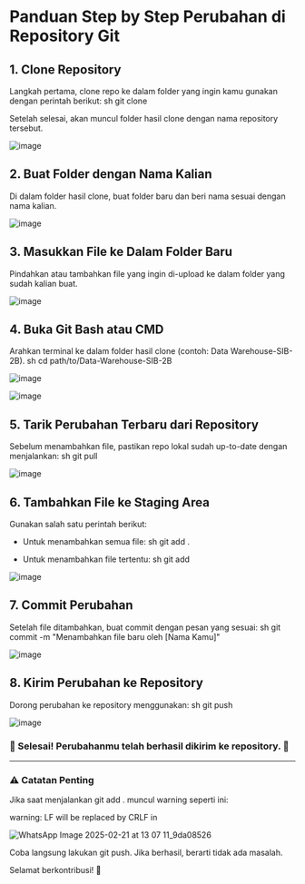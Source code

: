 
# Panduan Step by Step Perubahan di Repository Git

## 1. Clone Repository
Langkah pertama, clone repo ke dalam folder yang ingin kamu gunakan dengan perintah berikut:
sh
git clone <url-repo>

Setelah selesai, akan muncul folder hasil clone dengan nama repository tersebut.

![image](https://github.com/user-attachments/assets/d2053d32-883d-4029-8d24-e0d931f02aad)


## 2. Buat Folder dengan Nama Kalian
Di dalam folder hasil clone, buat folder baru dan beri nama sesuai dengan nama kalian.

![image](https://github.com/user-attachments/assets/0c1bba6b-d25c-4bed-a09d-d6fce45183b4)


## 3. Masukkan File ke Dalam Folder Baru
Pindahkan atau tambahkan file yang ingin di-upload ke dalam folder yang sudah kalian buat.

![image](https://github.com/user-attachments/assets/cc1785b2-11e0-434a-9ebe-821386c44b33)


## 4. Buka Git Bash atau CMD
Arahkan terminal ke dalam folder hasil clone (contoh: Data Warehouse-SIB-2B).
sh
cd path/to/Data-Warehouse-SIB-2B

![image](https://github.com/user-attachments/assets/e65ea779-2390-4edf-983b-84a316b623a5)

![image](https://github.com/user-attachments/assets/e7979b7c-74ea-4980-aa5a-506a6ea364bc)


## 5. Tarik Perubahan Terbaru dari Repository
Sebelum menambahkan file, pastikan repo lokal sudah up-to-date dengan menjalankan:
sh
git pull

![image](https://github.com/user-attachments/assets/3b53a0fe-cfec-4b1e-8bf2-8b0e280ae0eb)


## 6. Tambahkan File ke Staging Area
Gunakan salah satu perintah berikut:
- Untuk menambahkan semua file:
  sh
  git add .
  
- Untuk menambahkan file tertentu:
  sh
  git add <nama-file>
  
![image](https://github.com/user-attachments/assets/3526621b-12fd-40fb-9ece-416992e24305)


## 7. Commit Perubahan
Setelah file ditambahkan, buat commit dengan pesan yang sesuai:
sh
git commit -m "Menambahkan file baru oleh [Nama Kamu]"

![image](https://github.com/user-attachments/assets/4311bb9b-6db5-4d38-acbe-12d28fdbfd69)


## 8. Kirim Perubahan ke Repository
Dorong perubahan ke repository menggunakan:
sh
git push

![image](https://github.com/user-attachments/assets/d8508239-9cd1-4659-a064-790a04b22ee3)


### 🎉 Selesai! Perubahanmu telah berhasil dikirim ke repository. 🎉

---
### ⚠️ Catatan Penting
Jika saat menjalankan git add . muncul warning seperti ini:

warning: LF will be replaced by CRLF in <nama-file>

![WhatsApp Image 2025-02-21 at 13 07 11_9da08526](https://github.com/user-attachments/assets/f8d3fa42-5ad6-4faf-936a-5c3158e081a0)

Coba langsung lakukan git push. Jika berhasil, berarti tidak ada masalah.

Selamat berkontribusi! 🚀